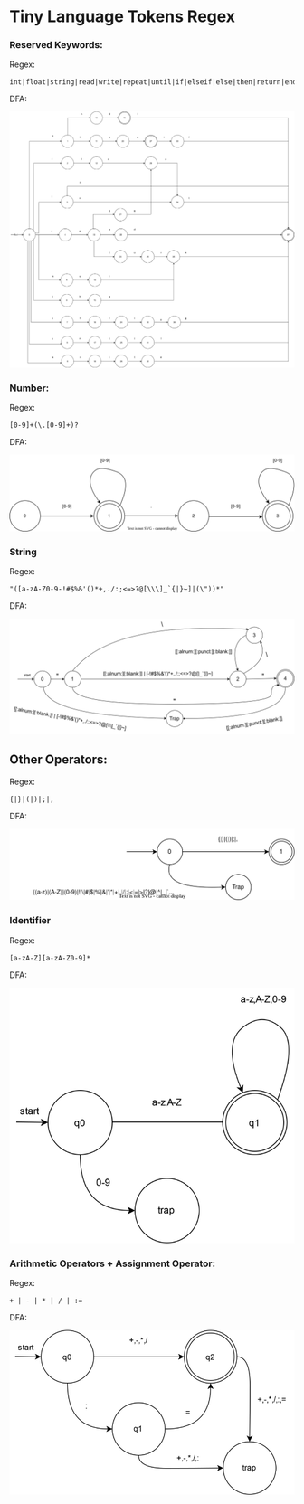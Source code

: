 # Tiny Language Tokens Regex

### Reserved Keywords:

Regex:

```regex
int|float|string|read|write|repeat|until|if|elseif|else|then|return|end|endl|main
```

DFA:

![reserved-keywords-dfa.svg](./DFA/reserved-keywords-dfa.svg)

### Number:

Regex:

```regex
[0-9]+(\.[0-9]+)?
```

DFA:

![number-dfa.svg](./DFA/number-dfa.svg)

### String

Regex:

```regex
"([a-zA-Z0-9-!#$%&'()*+,./:;<=>?@[\\\]_`{|}~]|(\"))*"
```

DFA:

![string-dfa.svg](./DFA/string-dfa.svg)

## Other Operators:

Regex:

```regex
{|}|(|)|;|,
```

DFA:

![other-operators-dfa.svg](./DFA/other-operators-dfa.svg)

### Identifier

Regex:

```regex
[a-zA-Z][a-zA-Z0-9]*
```

DFA:

![identifier-dfa.svg](./DFA/identifier-dfa.svg)

### Arithmetic Operators + Assignment Operator:

Regex:

```regex
+ | - | * | / | :=
```

DFA:

![arithmetic-operators-dfa.svg](./DFA/arith_assign-dfa.svg)
